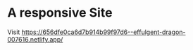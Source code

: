 <h1>A responsive Site</h1>

Visit <a>https://656dfe0ca6d7b914b99f97d6--effulgent-dragon-007616.netlify.app/</a>

